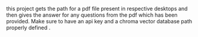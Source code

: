 this project gets the path for a pdf file present in respective desktops and then gives the answer for any questions from the pdf which has been provided. Make sure to have an api key and a chroma vector database path properly defined .

